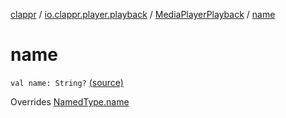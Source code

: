 [clappr](../../index.md) / [io.clappr.player.playback](../index.md) / [MediaPlayerPlayback](index.md) / [name](.)

# name

`val name: String?` [(source)](https://github.com/clappr/clappr-android/tree/dev/clappr/src/main/kotlin/io/clappr/player/playback/MediaPlayerPlayback.kt#L44)

Overrides [NamedType.name](../../io.clappr.player.base/-named-type/name.md)

